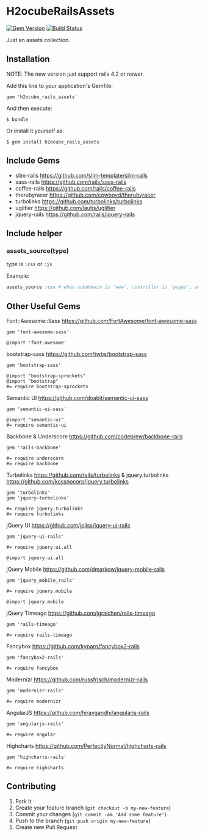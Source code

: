 # H2ocubeRailsAssets

[![Gem Version](https://badge.fury.io/rb/h2ocube_rails_assets.png)](http://badge.fury.io/rb/h2ocube_rails_assets)
[![Build Status](https://travis-ci.org/h2ocube/h2ocube_rails_assets.png?branch=master)](https://travis-ci.org/h2ocube/h2ocube_rails_assets)

Just an assets collection.

## Installation

NOTE: The new version just support rails 4.2 or newer.

Add this line to your application's Gemfile:

    gem 'h2ocube_rails_assets'

And then execute:

    $ bundle

Or install it yourself as:

    $ gem install h2ocube_rails_assets

## Include Gems

* slim-rails https://github.com/slim-template/slim-rails
* sass-rails https://github.com/rails/sass-rails
* coffee-rails https://github.com/rails/coffee-rails
* therubyracer https://github.com/cowboyd/therubyracer
* turbolinks https://github.com/turbolinks/turbolinks
* uglifier https://github.com/lautis/uglifier
* jquery-rails https://github.com/rails/jquery-rails

## Include helper

### assets_source(type)

type is `:css` or `:js`

Example:

```ruby
assets_source :css # when subdomain is 'www', controller is 'pages', action is 'home', it will try to find 'assets/stylesheets/domains/www/pages.sass' and 'assets/stylesheets/domains/www/pages/home.sass', if file exists, will use `stylesheet_link_tag` to include them.
```

## Other Useful Gems

Font::Awesome::Sass https://github.com/FortAwesome/font-awesome-sass

    gem 'font-awesome-sass'

    @import 'font-awesome'

bootstrap-sass https://github.com/twbs/bootstrap-sass

    gem 'bootstrap-sass'

    @import "bootstrap-sprockets"
    @import "bootstrap"
    #= require bootstrap-sprockets

Semantic UI https://github.com/doabit/semantic-ui-sass

    gem 'semantic-ui-sass'

    @import "semantic-ui"
    #= require semantic-ui


Backbone & Underscore https://github.com/codebrew/backbone-rails

    gem 'rails-backbone'

    #= require underscore
    #= require backbone

Turbolinks https://github.com/rails/turbolinks & jquery.turbolinks https://github.com/kossnocorp/jquery.turbolinks

    gem 'turbolinks'
    gem 'jquery-turbolinks'

    #= require jquery.turbolinks
    #= require turbolinks

jQuery UI https://github.com/joliss/jquery-ui-rails

    gem 'jquery-ui-rails'

    #= require jquery.ui.all

    @import jquery.ui.all

jQuery Mobile https://github.com/dmarkow/jquery-mobile-rails

    gem 'jquery_mobile_rails'

    #= require jquery.mobile

    @import jquery.mobile

jQuery Timeago https://github.com/jgraichen/rails-timeago

    gem 'rails-timeago'

    #= require rails-timeago

Fancybox https://github.com/kyparn/fancybox2-rails

    gem 'fancybox2-rails'

    #= require fancybox

Modernizr https://github.com/russfrisch/modernizr-rails

    gem 'modernizr-rails'

    #= require modernizr

AngularJS https://github.com/hiravgandhi/angularjs-rails

    gem 'angularjs-rails'

    #= require angular

Highcharts https://github.com/PerfectlyNormal/highcharts-rails

    gem 'highcharts-rails'

    #= require highcharts

## Contributing

1. Fork it
2. Create your feature branch (`git checkout -b my-new-feature`)
3. Commit your changes (`git commit -am 'Add some feature'`)
4. Push to the branch (`git push origin my-new-feature`)
5. Create new Pull Request
